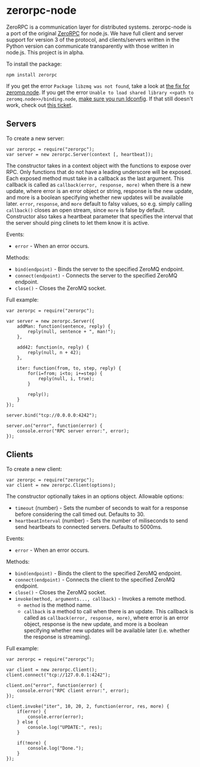 zerorpc-node
============

ZeroRPC is a communication layer for distributed systems. zerorpc-node is a port of the original [ZeroRPC](https://github.com/dotcloud/zerorpc-python) for node.js. We have full client and server support for version 3 of the protocol, and clients/servers written in the Python version can communicate transparently with those written in node.js. This project is in alpha.

To install the package:

    npm install zerorpc

If you get the error `Package libzmq was not found`, take a look at [the fix for zeromq.node](https://github.com/JustinTulloss/zeromq.node/issues/55). If you get the error `Unable to load shared library <<path to zeromq.node>>/binding.node`, [make sure you run ldconfig](https://github.com/JustinTulloss/zeromq.node/issues/85). If that still doesn't work, check out [this ticket](https://github.com/JustinTulloss/zeromq.node/issues/92).

Servers
-------

To create a new server:

    var zerorpc = require("zerorpc");
    var server = new zerorpc.Server(context [, heartbeat]);

The constructor takes in a context object with the functions to expose
over RPC. Only functions that do not have a leading underscore will be
exposed. Each exposed method must take in a callback as the last
argument. This callback is called as `callback(error, response, more)`
when there is a new update, where error is an error object or string,
response is the new update, and more is a boolean specifying whether new
updates will be available later. `error`, `response`, and `more` default
to falsy values, so e.g. simply calling `callback()` closes an open
stream, since `more` is false by default. Constructor also takes a
heartbeat parameter that specifies the interval that the server should
ping clinets to let them know it is active.

Events:

* `error` - When an error occurs.

Methods:

* `bind(endpoint)` - Binds the server to the specified ZeroMQ endpoint.
* `connect(endpoint)` - Connects the server to the specified ZeroMQ endpoint.
* `close()` - Closes the ZeroMQ socket.

Full example:

    var zerorpc = require("zerorpc");

    var server = new zerorpc.Server({
        addMan: function(sentence, reply) {
            reply(null, sentence + ", man!");
        },

        add42: function(n, reply) {
            reply(null, n + 42);
        },

        iter: function(from, to, step, reply) {
            for(i=from; i<to; i+=step) {
                reply(null, i, true);
            }

            reply();
        }
    });

    server.bind("tcp://0.0.0.0:4242");

    server.on("error", function(error) {
        console.error("RPC server error:", error);
    });

Clients
-------

To create a new client:

    var zerorpc = require("zerorpc");
    var client = new zerorpc.Client(options);

The constructor optionally takes in an options object. Allowable options:

* `timeout` (number) - Sets the number of seconds to wait for a response before considering the call timed out. Defaults to 30.
* `heartbeatInterval` (number) - Sets the number of miliseconds to send send heartbeats to connected servers. Defaults to 5000ms.

Events:

* `error` - When an error occurs.

Methods:

* `bind(endpoint)` - Binds the client to the specified ZeroMQ endpoint.
* `connect(endpoint)` - Connects the client to the specified ZeroMQ endpoint.
* `close()` - Closes the ZeroMQ socket.
* `invoke(method, arguments..., callback)` - Invokes a remote method.
  * `method` is the method name.
  * `callback` is a method to call when there is an update. This callback is called as `callback(error, response, more)`, where error is an error object, response is the new update, and more is a boolean specifying whether new updates will be available later (i.e. whether the response is streaming).

Full example:

    var zerorpc = require("zerorpc");

    var client = new zerorpc.Client();
    client.connect("tcp://127.0.0.1:4242");

    client.on("error", function(error) {
        console.error("RPC client error:", error);
    });

    client.invoke("iter", 10, 20, 2, function(error, res, more) {
        if(error) {
            console.error(error);
        } else {
            console.log("UPDATE:", res);
        }

        if(!more) {
            console.log("Done.");
        }
    });



